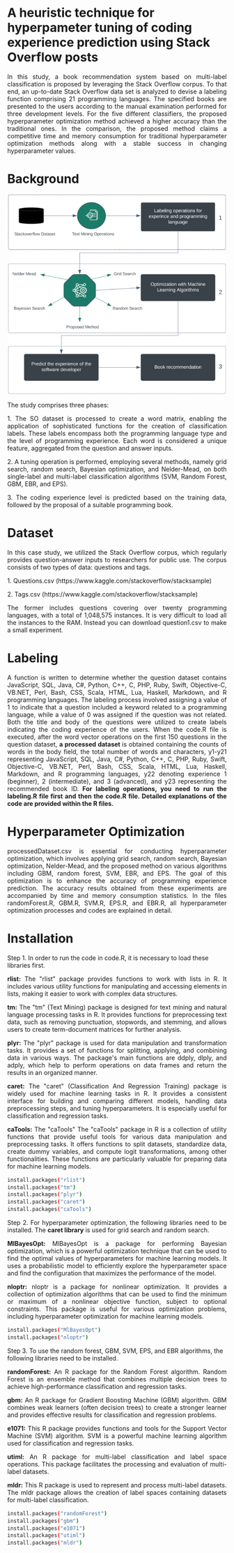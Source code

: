 # A heuristic technique for hyperpameter tuning of coding experience prediction using Stack Overflow posts
<p align="justify">In this study, a book recommendation system based on multi-label classification is proposed by leveraging the Stack Overflow corpus. To that end, an up-to-date Stack Overflow data set is analyzed to devise a labeling function comprising 21 programming languages. The specified books are presented to the users according to the manual examination performed for three development levels. For the five different classifiers, the proposed hyperparameter optimization method achieved a higher accuracy than the traditional ones. In the comparison, the proposed method claims a competitive time and memory consumption for traditional hyperparameter optimization methods along with a stable success in changing hyperparameter values.</p>

# Background
<p align="center">
  <img src="https://github.com/fatmaaltinsoy/a-heuristic-technique-for-hyperpameter-tuning/blob/main/background.png" alt="resim açıklaması">
</p>
The study comprises three phases:
<p align="justify"> 1. The SO dataset is processed to create a word matrix, enabling the application of sophisticated functions for the creation of classification labels. These labels encompass both the programming language type and the level of programming experience. Each word is considered a unique feature, aggregated from the question and answer inputs.</p>
<p align="justify"> 2. A tuning operation is performed, employing several methods, namely grid search, random search, Bayesian optimization, and Nelder-Mead, on both single-label and multi-label classification algorithms (SVM, Random Forest, GBM, EBR, and EPS).</p>
<p align="justify"> 3. The coding experience level is predicted based on the training data, followed by the proposal of a suitable programming book.</p>

# Dataset
<p align="justify"> In this case study, we utilized the Stack Overflow corpus, which regularly provides question-answer inputs to researchers for public use. The corpus consists of two types of data: questions and tags.</p>
<p align="justify"> 1. Questions.csv (https://www.kaggle.com/stackoverflow/stacksample) </p>
<p align="justify"> 2. Tags.csv (https://www.kaggle.com/stackoverflow/stacksample) </p>
<p align="justify"> The former includes questions covering over twenty programming languages, with a total of 1,048,575 instances. It is very difficult to load all the instances to the RAM. Instead you can download question1.csv to make a small experiment.</p>

# Labeling
<p align="justify"> A function is written to determine whether the question dataset contains JavaScript, SQL, Java, C#, Python, C++, C, PHP, Ruby, Swift, Objective-C, VB.NET, Perl, Bash, CSS, Scala, HTML, Lua, Haskell, Markdown, and R programming languages. The labeling process involved assigning a value of 1 to indicate that a question included a keyword related to a programming language, while a value of 0 was assigned if the question was not related. Both the title and body of the questions were utilized to create labels indicating the coding experience of the users. When the code.R file is executed, after the word vector operations on the first 150 questions in the question dataset, <b>a processed dataset </b> is obtained containing the counts of words in the body field, the total number of words and characters, y1-y21 representing JavaScript, SQL, Java, C#, Python, C++, C, PHP, Ruby, Swift, Objective-C, VB.NET, Perl, Bash, CSS, Scala, HTML, Lua, Haskell, Markdown, and R programming languages, y22 denoting experience 1 (beginner), 2 (intermediate), and 3 (advanced), and y23 representing the recommended book ID.<b> For labeling operations, you need to run the labeling.R file first and then the code.R file. Detailed explanations of the code are provided within the R files.</b></p>

# Hyperparameter Optimization
<p align="justify"> processedDataset.csv is essential for conducting hyperparameter optimization, which involves applying grid search, random search, Bayesian optimization, Nelder-Mead, and the proposed method on various algorithms including GBM, random forest, SVM, EBR, and EPS. The goal of this optimization is to enhance the accuracy of programming experience prediction. The accuracy results obtained from these experiments are accompanied by time and memory consumption statistics. In the files randomForest.R, GBM.R, SVM.R, EPS.R, and EBR.R, all hyperparameter optimization processes and codes are explained in detail.</p>

# Installation
Step 1. In order to run the code in code.R, it is necessary to load these libraries first.

<p align="justify"><b>rlist:</b> The "rlist" package provides functions to work with lists in R. It includes various utility functions for manipulating and accessing elements in lists, making it easier to work with complex data structures.</p>

<p align="justify"><b>tm:</b> The "tm" (Text Mining) package is designed for text mining and natural language processing tasks in R. It provides functions for preprocessing text data, such as removing punctuation, stopwords, and stemming, and allows users to create term-document matrices for further analysis.</p>

<p align="justify"><b>plyr:</b> The "plyr" package is used for data manipulation and transformation tasks. It provides a set of functions for splitting, applying, and combining data in various ways. The package's main functions are ddply, dlply, and adply, which help to perform operations on data frames and return the results in an organized manner.</p>

<p align="justify"><b>caret:</b> The "caret" (Classification And Regression Training) package is widely used for machine learning tasks in R. It provides a consistent interface for building and comparing different models, handling data preprocessing steps, and tuning hyperparameters. It is especially useful for classification and regression tasks.</p>

<p align="justify"><b>caTools:</b> The "caTools" The "caTools" package in R is a collection of utility functions that provide useful tools for various data manipulation and preprocessing tasks. It offers functions to split datasets, standardize data, create dummy variables, and compute logit transformations, among other functionalities. These functions are particularly valuable for preparing data for machine learning models.</p>

```sh
install.packages("rlist")
install.packages("tm")
install.packages("plyr")
install.packages("caret")
install.packages("caTools")
```
<p align="justify"> Step 2. For hyperparameter optimization, the following libraries need to be installed. The <b>caret library</b> is used for grid search and random search.</p>

<p align="justify"><b>MlBayesOpt:</b> MlBayesOpt is a package for performing Bayesian optimization, which is a powerful optimization technique that can be used to find the optimal values of hyperparameters for machine learning models. It uses a probabilistic model to efficiently explore the hyperparameter space and find the configuration that maximizes the performance of the model.

<p align="justify"><b>nloptr:</b> nloptr is a package for nonlinear optimization. It provides a collection of optimization algorithms that can be used to find the minimum or maximum of a nonlinear objective function, subject to optional constraints. This package is useful for various optimization problems, including hyperparameter optimization for machine learning models.

```sh
install.packages("MlBayesOpt")
install.packages("nloptr")
```
Step 3. To use the random forest, GBM, SVM, EPS, and EBR algorithms, the following libraries need to be installed.

<p align="justify"><b>randomForest:</b> An R package for the Random Forest algorithm. Random Forest is an ensemble method that combines multiple decision trees to achieve high-performance classification and regression tasks.

<p align="justify"><b>gbm:</b> An R package for Gradient Boosting Machine (GBM) algorithm. GBM combines weak learners (often decision trees) to create a stronger learner and provides effective results for classification and regression problems.

<p align="justify"><b>e1071:</b> This R package provides functions and tools for the Support Vector Machine (SVM) algorithm. SVM is a powerful machine learning algorithm used for classification and regression tasks.

<p align="justify"><b>utiml:</b> An R package for multi-label classification and label space operations. This package facilitates the processing and evaluation of multi-label datasets.

<p align="justify"><b>mldr:</b> This R package is used to represent and process multi-label datasets. The mldr package allows the creation of label spaces containing datasets for multi-label classification.

```sh
install.packages("randomForest")
install.packages("gbm")
install.packages("e1071")
install.packages("utiml")
install.packages("mldr")
```
